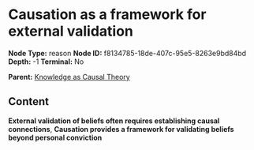 # Causation as a framework for external validation

**Node Type:** reason
**Node ID:** f8134785-18de-407c-95e5-8263e9bd84bd
**Depth:** -1
**Terminal:** No

**Parent:** [Knowledge as Causal Theory](knowledge-as-causal-theory-thesis-95e9369b-3329-4127-b882-0b636e234dfc.md)

## Content

**External validation of beliefs often requires establishing causal connections**, **Causation provides a framework for validating beliefs beyond personal conviction**
